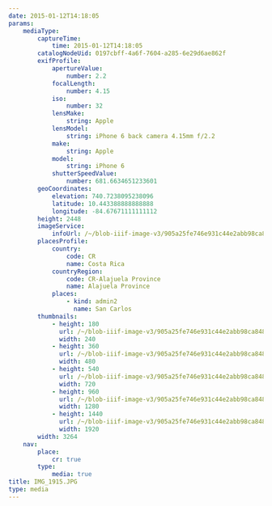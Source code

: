 ```yaml
---
date: 2015-01-12T14:18:05
params:
    mediaType:
        captureTime:
            time: 2015-01-12T14:18:05
        catalogNodeUid: 0197cbff-4a6f-7604-a285-6e29d6ae862f
        exifProfile:
            apertureValue:
                number: 2.2
            focalLength:
                number: 4.15
            iso:
                number: 32
            lensMake:
                string: Apple
            lensModel:
                string: iPhone 6 back camera 4.15mm f/2.2
            make:
                string: Apple
            model:
                string: iPhone 6
            shutterSpeedValue:
                number: 681.6634651233601
        geoCoordinates:
            elevation: 740.7238095238096
            latitude: 10.443388888888888
            longitude: -84.67671111111112
        height: 2448
        imageService:
            infoUrl: /~/blob-iiif-image-v3/905a25fe746e931c44e2abb98ca848d0a020c82667a4e4fb64572c57063a324e/info.json
        placesProfile:
            country:
                code: CR
                name: Costa Rica
            countryRegion:
                code: CR-Alajuela Province
                name: Alajuela Province
            places:
                - kind: admin2
                  name: San Carlos
        thumbnails:
            - height: 180
              url: /~/blob-iiif-image-v3/905a25fe746e931c44e2abb98ca848d0a020c82667a4e4fb64572c57063a324e/full/240%2C180/0/default.jpg
              width: 240
            - height: 360
              url: /~/blob-iiif-image-v3/905a25fe746e931c44e2abb98ca848d0a020c82667a4e4fb64572c57063a324e/full/480%2C360/0/default.jpg
              width: 480
            - height: 540
              url: /~/blob-iiif-image-v3/905a25fe746e931c44e2abb98ca848d0a020c82667a4e4fb64572c57063a324e/full/720%2C540/0/default.jpg
              width: 720
            - height: 960
              url: /~/blob-iiif-image-v3/905a25fe746e931c44e2abb98ca848d0a020c82667a4e4fb64572c57063a324e/full/1280%2C960/0/default.jpg
              width: 1280
            - height: 1440
              url: /~/blob-iiif-image-v3/905a25fe746e931c44e2abb98ca848d0a020c82667a4e4fb64572c57063a324e/full/1920%2C1440/0/default.jpg
              width: 1920
        width: 3264
    nav:
        place:
            cr: true
        type:
            media: true
title: IMG_1915.JPG
type: media
---
```

